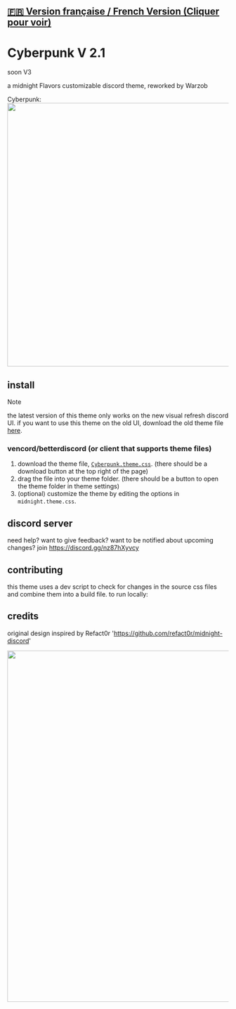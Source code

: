 
## [**🇫🇷 Version française / French Version (Cliquer pour voir)**](README_FR.md)

# Cyberpunk V 2.1 
soon V3 


a midnight Flavors customizable discord theme, reworked by Warzob


Cyberpunk:
<img width=600 src="https://github.com/Warzob/cyberpunk_theme/blob/main/cyberpunk.png?raw=true">



## install

> [!NOTE]  
> the latest version of this theme only works on the new visual refresh discord UI. if you want to use this theme on the old UI, download the old theme file [here](https://github.com/refact0r/midnight-discord/blob/master/archive/midnight.theme.css).

### vencord/betterdiscord (or client that supports theme files)

1. download the theme file, [`Cyberpunk.theme.css`](https://github.com/Warzob/cyberpunk_theme/blob/main/cyberpunk.theme.css). (there should be a download button at the top right of the page)
2. drag the file into your theme folder. (there should be a button to open the theme folder in theme settings)
3. (optional) customize the theme by editing the options in `midnight.theme.css`.


## discord server

need help? want to give feedback? want to be notified about upcoming changes? join <https://discord.gg/nz87hXyvcy>

## contributing

this theme uses a dev script to check for changes in the source css files and combine them into a build file. to run locally:


## credits

original design inspired by  Refact0r '<https://github.com/refact0r/midnight-discord>' 

<img width=800 src="https://github.com/refact0r/midnight-discord/raw/master/assets/screenshot1.png">
